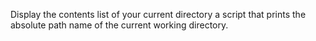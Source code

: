 Display the contents list of your current directory
a script that prints the absolute path name of the current working directory.
